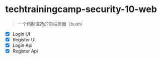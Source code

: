 # techtrainingcamp-security-10-web

> 一个粗制滥造的前端页面（bushi

+ [x] Login UI
+ [x] Register UI
+ [x] Login Api
+ [x] Register Api
